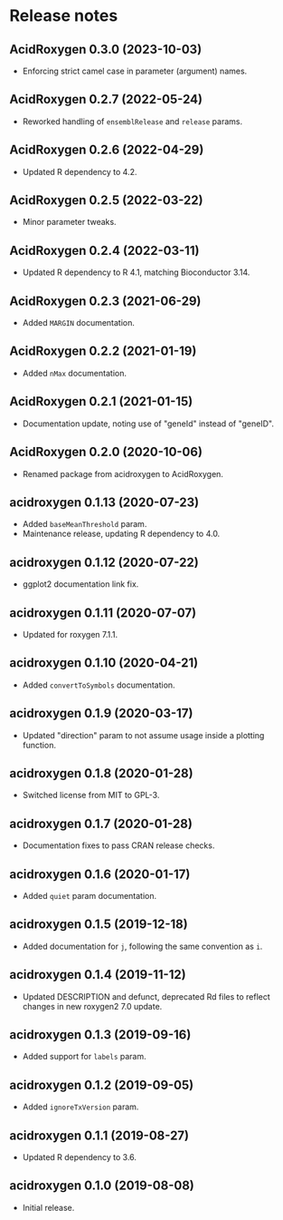 # Release notes

## AcidRoxygen 0.3.0 (2023-10-03)

- Enforcing strict camel case in parameter (argument) names.

## AcidRoxygen 0.2.7 (2022-05-24)

- Reworked handling of `ensemblRelease` and `release` params.

## AcidRoxygen 0.2.6 (2022-04-29)

- Updated R dependency to 4.2.

## AcidRoxygen 0.2.5 (2022-03-22)

- Minor parameter tweaks.

## AcidRoxygen 0.2.4 (2022-03-11)

- Updated R dependency to R 4.1, matching Bioconductor 3.14.

## AcidRoxygen 0.2.3 (2021-06-29)

- Added `MARGIN` documentation.

## AcidRoxygen 0.2.2 (2021-01-19)

- Added `nMax` documentation.

## AcidRoxygen 0.2.1 (2021-01-15)

- Documentation update, noting use of "geneId" instead of "geneID".

## AcidRoxygen 0.2.0 (2020-10-06)

- Renamed package from acidroxygen to AcidRoxygen.

## acidroxygen 0.1.13 (2020-07-23)

- Added `baseMeanThreshold` param.
- Maintenance release, updating R dependency to 4.0.

## acidroxygen 0.1.12 (2020-07-22)

- ggplot2 documentation link fix.

## acidroxygen 0.1.11 (2020-07-07)

- Updated for roxygen 7.1.1.

## acidroxygen 0.1.10 (2020-04-21)

- Added `convertToSymbols` documentation.

## acidroxygen 0.1.9 (2020-03-17)

- Updated "direction" param to not assume usage inside a plotting function.

## acidroxygen 0.1.8 (2020-01-28)

- Switched license from MIT to GPL-3.

## acidroxygen 0.1.7 (2020-01-28)

- Documentation fixes to pass CRAN release checks.

## acidroxygen 0.1.6 (2020-01-17)

- Added `quiet` param documentation.

## acidroxygen 0.1.5 (2019-12-18)

- Added documentation for `j`, following the same convention as `i`.

## acidroxygen 0.1.4 (2019-11-12)

- Updated DESCRIPTION and defunct, deprecated Rd files to reflect changes in
  new roxygen2 7.0 update.

## acidroxygen 0.1.3 (2019-09-16)

- Added support for `labels` param.

## acidroxygen 0.1.2 (2019-09-05)

- Added `ignoreTxVersion` param.

## acidroxygen 0.1.1 (2019-08-27)

- Updated R dependency to 3.6.

## acidroxygen 0.1.0 (2019-08-08)

- Initial release.
